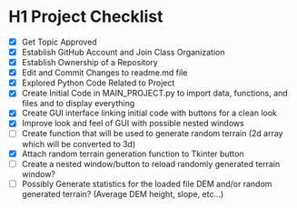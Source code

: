 # H1 Project Checklist
- [x] Get Topic Approved
- [x] Establish GitHub Account and Join Class Organization
- [x] Establish Ownership of a Repository
- [x] Edit and Commit Changes to readme.md file
- [x] Explored Python Code Related to Project
- [x] Create Initial Code in MAIN_PROJECT.py to import data, functions, and files and to display everything
- [x] Create GUI interface linking initial code with buttons for a clean look
- [x] Improve look and feel of GUI with possible nested windows
- [ ] Create function that will be used to generate random terrain (2d array which will be converted to 3d)
- [x] Attach random terrain generation function to Tkinter button
- [ ] Create a nested window/button to reload randomly generated terrain window?
- [ ] Possibly Generate statistics for the loaded file DEM and/or random generated terrain? (Average DEM height, slope, etc...)